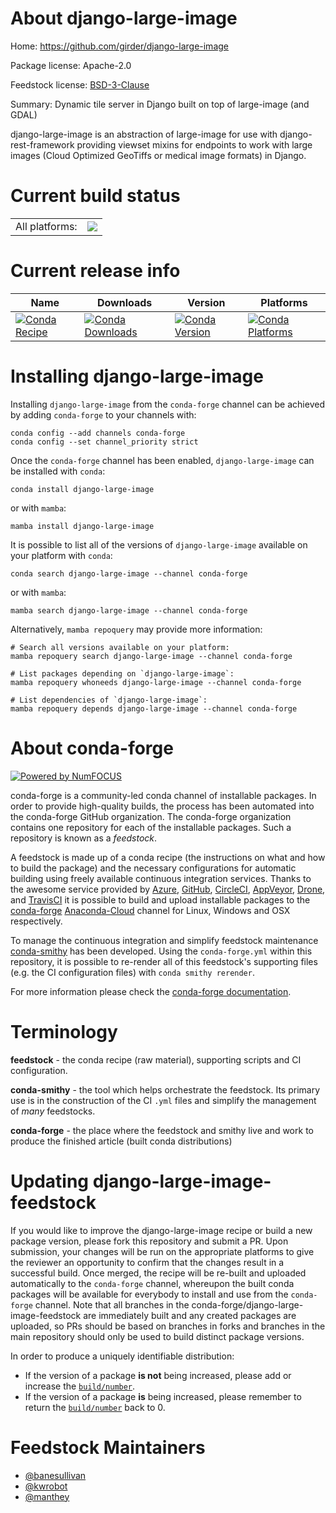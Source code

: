 About django-large-image
========================

Home: https://github.com/girder/django-large-image

Package license: Apache-2.0

Feedstock license: [BSD-3-Clause](https://github.com/conda-forge/django-large-image-feedstock/blob/main/LICENSE.txt)

Summary: Dynamic tile server in Django built on top of large-image (and GDAL)

django-large-image is an abstraction of large-image for use with
django-rest-framework providing viewset mixins for endpoints to work with
large images (Cloud Optimized GeoTiffs or medical image formats) in Django.


Current build status
====================


<table><tr><td>All platforms:</td>
    <td>
      <a href="https://dev.azure.com/conda-forge/feedstock-builds/_build/latest?definitionId=16031&branchName=main">
        <img src="https://dev.azure.com/conda-forge/feedstock-builds/_apis/build/status/django-large-image-feedstock?branchName=main">
      </a>
    </td>
  </tr>
</table>

Current release info
====================

| Name | Downloads | Version | Platforms |
| --- | --- | --- | --- |
| [![Conda Recipe](https://img.shields.io/badge/recipe-django--large--image-green.svg)](https://anaconda.org/conda-forge/django-large-image) | [![Conda Downloads](https://img.shields.io/conda/dn/conda-forge/django-large-image.svg)](https://anaconda.org/conda-forge/django-large-image) | [![Conda Version](https://img.shields.io/conda/vn/conda-forge/django-large-image.svg)](https://anaconda.org/conda-forge/django-large-image) | [![Conda Platforms](https://img.shields.io/conda/pn/conda-forge/django-large-image.svg)](https://anaconda.org/conda-forge/django-large-image) |

Installing django-large-image
=============================

Installing `django-large-image` from the `conda-forge` channel can be achieved by adding `conda-forge` to your channels with:

```
conda config --add channels conda-forge
conda config --set channel_priority strict
```

Once the `conda-forge` channel has been enabled, `django-large-image` can be installed with `conda`:

```
conda install django-large-image
```

or with `mamba`:

```
mamba install django-large-image
```

It is possible to list all of the versions of `django-large-image` available on your platform with `conda`:

```
conda search django-large-image --channel conda-forge
```

or with `mamba`:

```
mamba search django-large-image --channel conda-forge
```

Alternatively, `mamba repoquery` may provide more information:

```
# Search all versions available on your platform:
mamba repoquery search django-large-image --channel conda-forge

# List packages depending on `django-large-image`:
mamba repoquery whoneeds django-large-image --channel conda-forge

# List dependencies of `django-large-image`:
mamba repoquery depends django-large-image --channel conda-forge
```


About conda-forge
=================

[![Powered by
NumFOCUS](https://img.shields.io/badge/powered%20by-NumFOCUS-orange.svg?style=flat&colorA=E1523D&colorB=007D8A)](https://numfocus.org)

conda-forge is a community-led conda channel of installable packages.
In order to provide high-quality builds, the process has been automated into the
conda-forge GitHub organization. The conda-forge organization contains one repository
for each of the installable packages. Such a repository is known as a *feedstock*.

A feedstock is made up of a conda recipe (the instructions on what and how to build
the package) and the necessary configurations for automatic building using freely
available continuous integration services. Thanks to the awesome service provided by
[Azure](https://azure.microsoft.com/en-us/services/devops/), [GitHub](https://github.com/),
[CircleCI](https://circleci.com/), [AppVeyor](https://www.appveyor.com/),
[Drone](https://cloud.drone.io/welcome), and [TravisCI](https://travis-ci.com/)
it is possible to build and upload installable packages to the
[conda-forge](https://anaconda.org/conda-forge) [Anaconda-Cloud](https://anaconda.org/)
channel for Linux, Windows and OSX respectively.

To manage the continuous integration and simplify feedstock maintenance
[conda-smithy](https://github.com/conda-forge/conda-smithy) has been developed.
Using the ``conda-forge.yml`` within this repository, it is possible to re-render all of
this feedstock's supporting files (e.g. the CI configuration files) with ``conda smithy rerender``.

For more information please check the [conda-forge documentation](https://conda-forge.org/docs/).

Terminology
===========

**feedstock** - the conda recipe (raw material), supporting scripts and CI configuration.

**conda-smithy** - the tool which helps orchestrate the feedstock.
                   Its primary use is in the construction of the CI ``.yml`` files
                   and simplify the management of *many* feedstocks.

**conda-forge** - the place where the feedstock and smithy live and work to
                  produce the finished article (built conda distributions)


Updating django-large-image-feedstock
=====================================

If you would like to improve the django-large-image recipe or build a new
package version, please fork this repository and submit a PR. Upon submission,
your changes will be run on the appropriate platforms to give the reviewer an
opportunity to confirm that the changes result in a successful build. Once
merged, the recipe will be re-built and uploaded automatically to the
`conda-forge` channel, whereupon the built conda packages will be available for
everybody to install and use from the `conda-forge` channel.
Note that all branches in the conda-forge/django-large-image-feedstock are
immediately built and any created packages are uploaded, so PRs should be based
on branches in forks and branches in the main repository should only be used to
build distinct package versions.

In order to produce a uniquely identifiable distribution:
 * If the version of a package **is not** being increased, please add or increase
   the [``build/number``](https://docs.conda.io/projects/conda-build/en/latest/resources/define-metadata.html#build-number-and-string).
 * If the version of a package **is** being increased, please remember to return
   the [``build/number``](https://docs.conda.io/projects/conda-build/en/latest/resources/define-metadata.html#build-number-and-string)
   back to 0.

Feedstock Maintainers
=====================

* [@banesullivan](https://github.com/banesullivan/)
* [@kwrobot](https://github.com/kwrobot/)
* [@manthey](https://github.com/manthey/)

